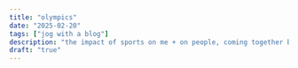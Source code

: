 ```yaml
---
title: "olympics"
date: "2025-02-20"
tags: ["jog with a blog"]
description: "the impact of sports on me + on people, coming together but also competing"
draft: "true"
---
```


